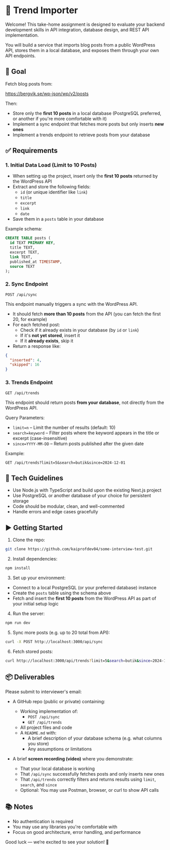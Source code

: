 # 🔁 Trend Importer

Welcome! This take-home assignment is designed to evaluate your backend development skills in API integration, database design, and REST API implementation.

You will build a service that imports blog posts from a public WordPress API, stores them in a local database, and exposes them through your own API endpoints.

## 📌 Goal

Fetch blog posts from:

https://bergvik.se/wp-json/wp/v2/posts

Then:
- Store only the **first 10 posts** in a local database (PostgreSQL preferred, or another if you're more comfortable with it)
- Implement a sync endpoint that fetches more posts but only inserts **new ones**
- Implement a trends endpoint to retrieve posts from your database

## ✅ Requirements

### 1. Initial Data Load (Limit to 10 Posts)

- When setting up the project, insert only the **first 10 posts** returned by the WordPress API
- Extract and store the following fields:
  - `id` (or unique identifier like `link`)
  - `title`
  - `excerpt`
  - `link`
  - `date`
- Save them in a `posts` table in your database

Example schema:
```sql
CREATE TABLE posts (
  id TEXT PRIMARY KEY,
  title TEXT,
  excerpt TEXT,
  link TEXT,
  published_at TIMESTAMP,
  source TEXT
);
```

### 2. Sync Endpoint

`POST /api/sync`

This endpoint manually triggers a sync with the WordPress API.

- It should fetch **more than 10 posts** from the API (you can fetch the first 20, for example)
- For each fetched post:
  - Check if it already exists in your database (by `id` or `link`)
  - If it's **not yet stored**, insert it
  - If it **already exists**, skip it
- Return a response like:
```json
{
  "inserted": 4,
  "skipped": 16
}
```

### 3. Trends Endpoint

`GET /api/trends`

This endpoint should return posts **from your database**, not directly from the WordPress API.

Query Parameters:
- `limit=n` – Limit the number of results (default: 10)
- `search=keyword` – Filter posts where the keyword appears in the title or excerpt (case-insensitive)
- `since=YYYY-MM-DD` – Return posts published after the given date

Example:
```
GET /api/trends?limit=5&search=butik&since=2024-12-01
```

## 🔧 Tech Guidelines

- Use Node.js with TypeScript and build upon the existing Next.js project
- Use PostgreSQL or another database of your choice for persistent storage
- Code should be modular, clean, and well-commented
- Handle errors and edge cases gracefully

## ▶️ Getting Started

1. Clone the repo:
```bash
git clone https://github.com/kaiprofdev04/some-interview-test.git
```

2. Install dependencies:
```bash
npm install
```

3. Set up your environment:
- Connect to a local PostgreSQL (or your preferred database) instance
- Create the `posts` table using the schema above
- Fetch and insert the **first 10 posts** from the WordPress API as part of your initial setup logic

4. Run the server:
```bash
npm run dev
```

5. Sync more posts (e.g. up to 20 total from API):
```bash
curl -X POST http://localhost:3000/api/sync
```

6. Fetch stored posts:
```bash
curl http://localhost:3000/api/trends?limit=5&search=butik&since=2024-12-01
```

## 📦 Deliverables

Please submit to interviewer's email:
- A GitHub repo (public or private) containing:
  - Working implementation of:
    - `POST /api/sync`
    - `GET /api/trends`
  - All project files and code
  - A `README.md` with:
    - A brief description of your database schema (e.g. what columns you store)
    - Any assumptions or limitations

- A brief **screen recording (video)** where you demonstrate:
  - That your local database is working
  - That `/api/sync` successfully fetches posts and only inserts new ones
  - That `/api/trends` correctly filters and returns results using `limit`, `search`, and `since`
  - Optional: You may use Postman, browser, or curl to show API calls

## 📚 Notes

- No authentication is required
- You may use any libraries you're comfortable with
- Focus on good architecture, error handling, and performance

Good luck — we’re excited to see your solution! 🚀
